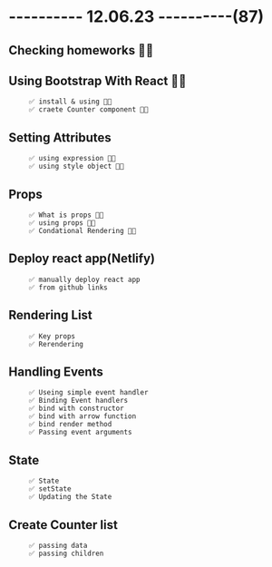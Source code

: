 # ---------- 12.06.23 ----------(87)

## Checking homeworks 👍🏻

## Using Bootstrap With React 👍🏻

         ✅ install & using 👍🏻
         ✅ craete Counter component 👍🏻

## Setting Attributes

         ✅ using expression 👍🏻
         ✅ using style object 👍🏻

## Props

         ✅ What is props 👍🏻
         ✅ using props 👍🏻
         ✅ Condational Rendering 👍🏻

## Deploy react app(Netlify)

         ✅ manually deploy react app
         ✅ from github links

## Rendering List

         ✅ Key props
         ✅ Rerendering

## Handling Events

         ✅ Useing simple event handler
         ✅ Binding Event handlers
         ✅ bind with constructor
         ✅ bind with arrow function
         ✅ bind render method
         ✅ Passing event arguments

## State

         ✅ State
         ✅ setState
         ✅ Updating the State

## Create Counter list

         ✅ passing data
         ✅ passing children

